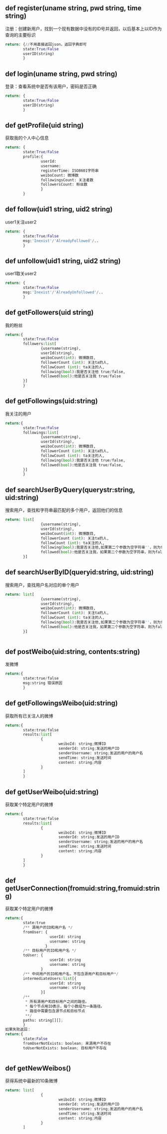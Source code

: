 ## def register(uname string, pwd string, time string)
注册：创建新用户，找到一个现有数据中没有的ID号并返回，以后基本上以ID作为查询的主要标识
```python
return: {//不用直接返回json，返回字典即可
        state:True/False
        userID(string)
        }

```

## def login(uname string, pwd string)
登录：查看系统中是否有该用户，密码是否正确
```python
return: {
        state:True/False
        userID(string)
        }

```

## def getProfile(uid string)
获取我的个人中心信息
```python
return: {
        state:True/False
        profile:{
                userId:
                username: 
                registerTime: ISO8601字符串
                weiboCount: 微博数
                followingsCount: 关注者数
                followersCount: 粉丝数
                }
        }
```

## def follow(uid1 string, uid2 string)
user1关注user2
```python
return: {
        state:True/False
        msg:'Inexist'/'AlreadyFollowed'/..
        }
```

## def unfollow(uid1 string, uid2 string)
user1取关user2
```python
return: {
        state:True/False
        msg:'Inexist'/'AlreadyUnfollowed'/..
        }
```

## def getFollowers(uid string)
我的粉丝
```python
return:{
        state:True/False
        followers:list[
                {username(string),
                userId(string),
                weiboCount(int): 微博数目,
                followerCount (int): 关注ta的人,
                followCount (int): ta关注的人,
                following(bool):我是否关注他 true/false,
                followed(bool):他是否关注我 true/false
        }]
        }  
```

## def getFollowings(uid:string)
我关注的用户
```python
return:{
        state:True/False
        followings:list[
                {username(string),
                userId(string),
                weiboCount(int): 微博数目,
                followerCount (int): 关注ta的人,
                followCount (int): ta关注的人,
                following(bool):我是否关注他 true/false,
                followed(bool):他是否关注我 true/false,
        }]
        }  
```

## def searchUserByQuery(querystr:string, uid:string)
搜索用户，查找和字符串最匹配的多个用户，返回他们的信息
```python
return: list[
                {username(string),
                userId(string),
                weiboCount(int): 微博数目,
                followerCount (int): 关注ta的人,
                followCount (int): ta关注的人,
                following(bool):我是否关注他,如果第二个参数为空字符串''，则为false true/false,
                followed(bool):他是否关注我，如果第二个参数为空字符串，则为false true/false,
        }]
```

## def searchUserByID(queryid:string, uid:string)
搜索用户，查找用户名对应的单个用户
```python
return: list[
                {username(string),
                userId(string),
                weiboCount(int): 微博数目,
                followerCount (int): 关注ta的人,
                followCount (int): ta关注的人,
                following(bool):我是否关注他,如果第二个参数为空字符串''，则为false true/false,
                followed(bool):他是否关注我，如果第二个参数为空字符串，则为false true/false,
        }]
        
```

## def postWeibo(uid:string, contents:string)
发微博
```python
return:{
        state:true/false
        msg:string 错误原因
        }
```

## def getFollowingsWeibo(uid:string)
获取所有已关注人的微博
```python
return:{
        state:true/false
        results:list[
                {
                        weiboId: string;微博ID
                        senderId: string;发送的用户ID
                        senderUsername: string;发送的用户的用户名
                        sendTime: string;发送时间
                        content: string;内容
                }  
        ]
        }
```

## def getUserWeibo(uid:string)
获取某个特定用户的微博
```python
return:{
        state:true/false
        results:list[
                {
                        weiboId: string;微博ID
                        senderId: string;发送的用户ID
                        senderUsername: string;发送的用户的用户名
                        sendTime: string;发送时间
                        content: string;内容
                }  
        ]
        }
```

## def getUserConnection(fromuid:string,fromuid:string)
获取某个特定用户的微博
```python
return:{
        state:true
        /** 源用户的ID和用户名 */
        fromUser: {
                    userId: string
                    username: string
                  }
        /** 目标用户的ID和用户名 */
        toUser: {
                    userId: string
                    username: string
                }
        /** 中间用户的ID和用户名，不包含源用户和目标用户*/
        intermediateUsers:list[{
                    userId: string
                    username: string
                }]
        /**
         * 所有源用户和目标用户之间的路径。
         * 每个节点用ID表示，每个小数组为一条路径。
         * 路径中需要包含源节点和目标节点
         **/
        paths: string[][];
        }
如果失败返回：
return:{
        state:False
        fromUserNotExists: boolean; 来源用户不存在
        toUserNotExists: boolean; 目标用户不存在
        
```


## def getNewWeibos()
获得系统中最新的10条微博
```python
return: list[
                {
                        weiboId: string;微博ID
                        senderId: string;发送的用户ID
                        senderUsername: string;发送的用户的用户名
                        sendTime: string;发送时间
                        content: string;内容
                }  
        ]
```


